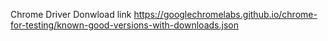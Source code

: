 Chrome Driver Donwload link
https://googlechromelabs.github.io/chrome-for-testing/known-good-versions-with-downloads.json